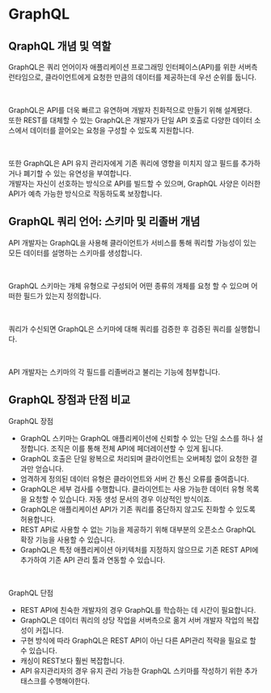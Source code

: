 # GraphQL
## QraphQL 개념 및 역할

GraphQL은 쿼리 언어이자 애플리케이션 프로그래밍 인터페이스(API)를 위한 서버측 런타임으로, 클라이언트에게 요청한 만큼의 데이터를 제공하는데 우선 순위를 둡니다.  

<br>

GraphQL은 API를 더욱 빠르고 유연하며 개발자 친화적으로 만들기 위해 설계됐다.  
또한 REST를 대체할 수 있는 GraphQL은 개발자가 단일 API 호출로 다양한 데이터 소스에서 데이터를 끌어오는 요청을 구성할 수 있도록 지원합니다.  

<br>

또한 GraphQL은 API 유지 관리자에게 기존 쿼리에 영향을 미치지 않고 필드를 추가하거나 폐기할 수 있는 유연성을 부여합니다.  
개발자는 자신이 선호하는 방식으로 API를 빌드할 수 있으며, GraphQL 사양은 이러한 API가 예측 가능한 방식으로 작동하도록 보장합니다.  

## GraphQL 쿼리 언어: 스키마 및 리졸버 개념
API 개발자는 GraphQL을 사용해 클라이언트가 서비스를 통해 쿼리할 가능성이 있는 모든 데이터를 설명하는 스키마를 생성합니다.  

<br>

GraphQL 스키마는 개체 유형으로 구성되어 어떤 종류의 개체를 요청 할 수 있으며 어떠한 필드가 있는지 정의합니다.

<br>

쿼리가 수신되면 GraphQL은 스키마에 대해 쿼리를 검증한 후 검증된 쿼리를 실행합니다.  

<br>

API 개발자는 스키마의 각 필드를 리졸버라고 불리는 기능에 첨부합니다.

## GraphQL 장점과 단점 비교
GraphQL 장점
* GraphQL 스키마는 GraphQL 애플리케이션에 신뢰할 수 있는 단일 소스를 하나 설정합니다. 조직은 이를 통해 전체 API에 페더레이션할 수 있게 됩니다.
* GraphQL 호출은 단일 왕복으로 처리되며 클라이언트는 오버페칭 없이 요청한 결과만 얻습니다.
* 엄격하게 정의된 데이터 유형은 클라이언트와 서버 간 통신 오류를 줄여줍니다.
* GraphQL은 세부 검사를 수행합니다. 클라이언트는 사용 가능한 데이터 유형 목록을 요청할 수 있습니다. 자동 생성 문서의 경우 이상적인 방식이죠.
* GraphQL은 애플리케이션 API가 기존 쿼리를 중단하지 않고도 진화할 수 있도록 허용합니다.
* REST API로 사용할 수 없는 기능을 제공하기 위해 대부분의 오픈소스 GraphQL 확장 기능을 사용할 수 있습니다.
* GraphQL은 특정 애플리케이션 아키텍처를 지정하지 않으므로 기존 REST API에 추가하여 기존 API 관리 툴과 연동할 수 있습니다.

<br>

GraphQL 단점
* REST API에 친숙한 개발자의 경우 GraphQL를 학습하는 데 시간이 필요합니다.
* GraphQL은 데이터 쿼리의 상당 작업을 서버측으로 옮겨 서버 개발자 작업의 복잡성이 커집니다.
* 구현 방식에 따라 GraphQL은 REST API이 아닌 다른 API관리 적략을 필요로 할 수 있습니다.
* 캐싱이 REST보다 훨씬 복잡합니다.
* API 유지관리자의 경우 유지 관리 가능한 GraphQL 스키마를 작성하기 위한 추가 태스크를 수행해야한다.
  
